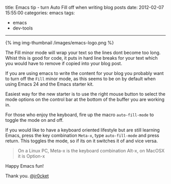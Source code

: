 title: Emacs tip - turn Auto Fill off when writing blog posts
date: 2012-02-07 15:55:00
categories: emacs
tags: 
- emacs
- dev-tools
---

{% img img-thumbnail /images/emacs-logo.png %}

The Fill minor mode will wrap your text so the lines dont become too long.  Whist this is good for code, it puts in hard line breaks for your text which you would have to remove if copied into your blog post.

If you are using emacs to write the content for your blog you probably want to turn off the `Fill` minor mode, as this seems to be on by default when using Emacs 24 and the Emacs starter kit.  

Easiest way for the new starter is to use the right mouse button to select the mode options on the control bar at the bottom of the buffer you are working in.

For those who enjoy the keyboard, fire up the macro `auto-fill-mode` to toggle the mode on and off.

If you would like to have a keyboard oriented lifestyle but are still learning Emacs, press the key combination `Meta-x`, type `auto-fill-mode` and press return.  This toggles the mode, so if its on it switches it of and vice versa.

> On a Linux PC,  Meta-x is the keyboard combination Alt-x, on MacOSX it is Option-x 

Happy Emacs fun!

Thank you.
[@jr0cket](https://twitter.com/jr0cket)
